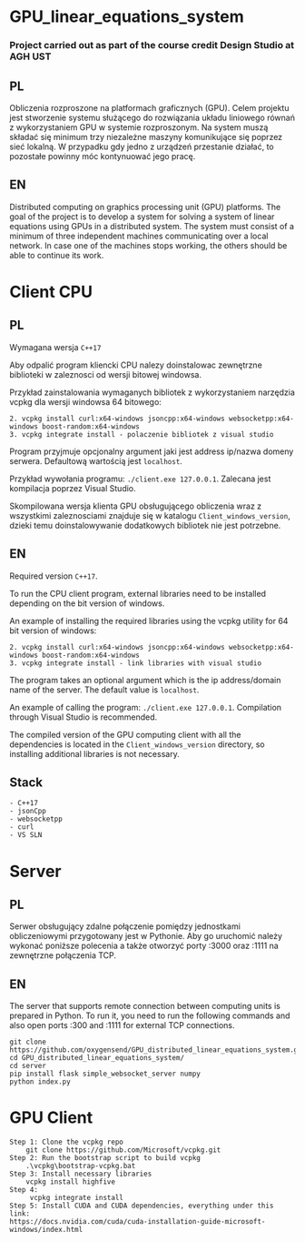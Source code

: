 # GPU_linear_equations_system
### Project carried out as part of the course credit Design Studio at AGH UST
## PL
Obliczenia rozproszone na platformach graficznych (GPU). Celem projektu jest stworzenie systemu służącego do rozwiązania układu liniowego równań z wykorzystaniem GPU w systemie rozproszonym. Na system muszą składać się minimum trzy niezależne maszyny komunikujące się poprzez sieć lokalną. W przypadku gdy jedno z urządzeń przestanie działać, to pozostałe powinny móc kontynuować jego pracę.

## EN
Distributed computing on graphics processing unit (GPU) platforms. The goal of the project is to develop a system for solving a system of linear equations using GPUs in a distributed system. The system must consist of a minimum of three independent machines communicating over a local network. In case one of the machines stops working, the others should be able to continue its work.	

# Client CPU
## PL
Wymagana wersja `C++17`

Aby odpalić program kliencki CPU  nalezy doinstalowac zewnętrzne biblioteki w zaleznosci od wersji bitowej windowsa. 

Przykład zainstalowania wymaganych bibliotek z wykorzystaniem narzędzia vcpkg dla wersji windowsa 64 bitowego:

    2. vcpkg install curl:x64-windows jsoncpp:x64-windows websocketpp:x64-windows boost-random:x64-windows
    3. vcpkg integrate install - polaczenie bibliotek z visual studio 

Program przyjmuje opcjonalny argument jaki jest address ip/nazwa domeny serwera. Defaultową wartością jest `localhost`.

Przykład wywołania programu: ` ./client.exe 127.0.0.1 `. Zalecana jest kompilacja poprzez Visual Studio.

Skompilowana wersja klienta GPU obsługującego obliczenia wraz z wszystkimi zaleznosciami znajduje się w katalogu `Client_windows_version`, dzieki temu doinstalowywanie dodatkowych bibliotek nie jest potrzebne.

## EN

Required version `C++17`.

To run the CPU client program, external libraries need to be installed depending on the bit version of windows. 

An example of installing the required libraries using the vcpkg utility for 64 bit version of windows:

    2. vcpkg install curl:x64-windows jsoncpp:x64-windows websocketpp:x64-windows boost-random:x64-windows
    3. vcpkg integrate install - link libraries with visual studio 

The program takes an optional argument which is the ip address/domain name of the server. The default value is `localhost`.

An example of calling the program: ` ./client.exe 127.0.0.1 `. Compilation through Visual Studio is recommended.

The compiled version of the GPU computing client with all the dependencies is located in the `Client_windows_version` directory, so installing additional libraries is not necessary.

## Stack
    - C++17
    - jsonCpp
    - websocketpp
    - curl
    - VS SLN


# Server

## PL
Serwer obsługujący zdalne połączenie pomiędzy jednostkami obliczeniowymi przygotowany jest w Pythonie. Aby go uruchomić należy wykonać poniższe polecenia a także otworzyć porty :3000 oraz :1111 na zewnętrzne połączenia TCP.

## EN
The server that supports remote connection between computing units is prepared in Python. To run it, you need to run the following commands and also open ports :300 and :1111 for external TCP connections.

```
git clone https://github.com/oxygensend/GPU_distributed_linear_equations_system.git
cd GPU_distributed_linear_equations_system/
cd server
pip install flask simple_websocket_server numpy
python index.py
```

# GPU Client
```
Step 1: Clone the vcpkg repo
	git clone https://github.com/Microsoft/vcpkg.git
Step 2: Run the bootstrap script to build vcpkg
	.\vcpkg\bootstrap-vcpkg.bat
Step 3: Install necessary libraries
	vcpkg install highfive
Step 4:
	 vcpkg integrate install 
Step 5: Install CUDA and CUDA dependencies, everything under this link:
https://docs.nvidia.com/cuda/cuda-installation-guide-microsoft-windows/index.html
	
```